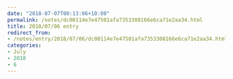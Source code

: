 ```yaml
---
date: "2018-07-07T00:13:06+10:00"
permalink: /notes/dc00114e7e47501afa7353308166e6ca71e2aa34.html
title: 2018/07/06 entry
redirect_from:
- /notes/entry/2018/07/06/dc00114e7e47501afa7353308166e6ca71e2aa34.html
categories:
- July
- 2018
- 6
---
```

